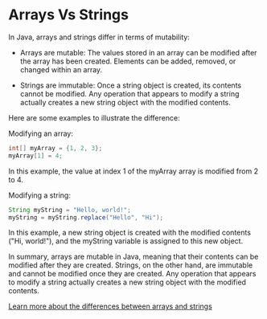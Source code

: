 # Arrays Vs Strings

In Java, arrays and strings differ in terms of mutability:

- Arrays are mutable: The values stored in an array can be modified after the array has been created. Elements can be added, removed, or changed within an array.

- Strings are immutable: Once a string object is created, its contents cannot be modified. Any operation that appears to modify a string actually creates a new string object with the modified contents.

Here are some examples to illustrate the difference:

Modifying an array:

```java
int[] myArray = {1, 2, 3};
myArray[1] = 4;
```
In this example, the value at index 1 of the myArray array is modified from 2 to 4.

Modifying a string:

```java
String myString = "Hello, world!";
myString = myString.replace("Hello", "Hi");
```
In this example, a new string object is created with the modified contents ("Hi, world!"), and the myString variable is assigned to this new object.

In summary, arrays are mutable in Java, meaning that their contents can be modified after they are created. Strings, on the other hand, are immutable and cannot be modified once they are created. Any operation that appears to modify a string actually creates a new string object with the modified contents.

[Learn more about the differences between arrays and strings](https://www.geeksforgeeks.org/difference-between-array-and-string-in-java/)
